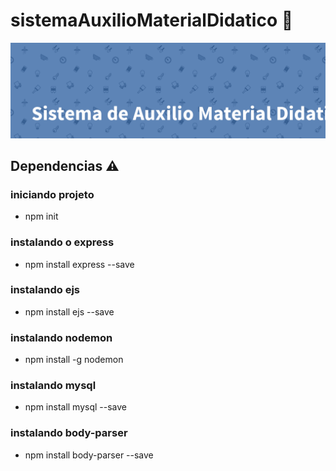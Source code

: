 

# sistemaAuxilioMaterialDidatico :school:

![alt text](https://github.com/jorgeavila11/sistemaAuxilioMaterialDidatico/blob/main/app/public/css/SistemadeAuxilioMaterialDidatico.png)
## Dependencias :warning:
### iniciando projeto
- npm init
### instalando o express
- npm install express --save
### instalando ejs
- npm install ejs --save
### instalando nodemon
- npm install -g nodemon
### instalando mysql
- npm install mysql --save
### instalando body-parser
- npm install body-parser --save
